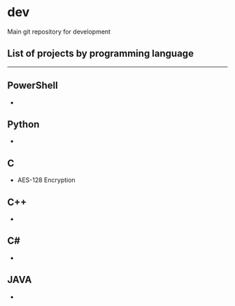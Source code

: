 # dev
Main git repository for development

## List of projects by programming language
---
## PowerShell
- 

## Python
-

## C
- AES-128 Encryption

## C++
-

## C#
-

## JAVA
-
